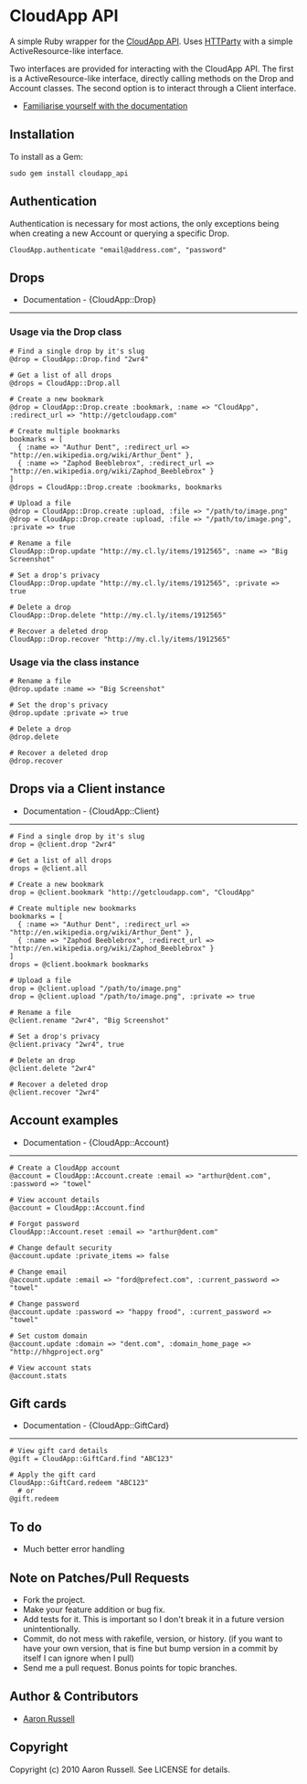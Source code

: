 # CloudApp API

A simple Ruby wrapper for the [CloudApp API](http://support.getcloudapp.com/faqs/developers/api). Uses [HTTParty](http://github.com/jnunemaker/httparty) with a simple ActiveResource-like interface.

Two interfaces are provided for interacting with the CloudApp API. The first is a ActiveResource-like interface, directly calling methods on the Drop and Account classes. The second option is to interact through a Client interface.

* [Familiarise yourself with the documentation](http://rubydoc.info/github/aaronrussell/cloudapp_api/)

## Installation

To install as a Gem:

    sudo gem install cloudapp_api

## Authentication

Authentication is necessary for most actions, the only exceptions being when creating a new Account or querying a specific Drop.

    CloudApp.authenticate "email@address.com", "password"

## Drops

* Documentation - {CloudApp::Drop}

---

### Usage via the Drop class

    # Find a single drop by it's slug
    @drop = CloudApp::Drop.find "2wr4"
    
    # Get a list of all drops
    @drops = CloudApp::Drop.all
    
    # Create a new bookmark
    @drop = CloudApp::Drop.create :bookmark, :name => "CloudApp", :redirect_url => "http://getcloudapp.com"
    
    # Create multiple bookmarks
    bookmarks = [
      { :name => "Authur Dent", :redirect_url => "http://en.wikipedia.org/wiki/Arthur_Dent" },
      { :name => "Zaphod Beeblebrox", :redirect_url => "http://en.wikipedia.org/wiki/Zaphod_Beeblebrox" }
    ]
    @drops = CloudApp::Drop.create :bookmarks, bookmarks
    
    # Upload a file
    @drop = CloudApp::Drop.create :upload, :file => "/path/to/image.png"
    @drop = CloudApp::Drop.create :upload, :file => "/path/to/image.png", :private => true
    
    # Rename a file
    CloudApp::Drop.update "http://my.cl.ly/items/1912565", :name => "Big Screenshot"
    
    # Set a drop's privacy
    CloudApp::Drop.update "http://my.cl.ly/items/1912565", :private => true
    
    # Delete a drop
    CloudApp::Drop.delete "http://my.cl.ly/items/1912565"
 
    # Recover a deleted drop
    CloudApp::Drop.recover "http://my.cl.ly/items/1912565"

### Usage via the class instance

    # Rename a file
    @drop.update :name => "Big Screenshot"
    
    # Set the drop's privacy
    @drop.update :private => true
    
    # Delete a drop
    @drop.delete
 
    # Recover a deleted drop
    @drop.recover

## Drops via a Client instance

* Documentation - {CloudApp::Client}

---

    # Find a single drop by it's slug
    drop = @client.drop "2wr4"
    
    # Get a list of all drops
    drops = @client.all
    
    # Create a new bookmark
    drop = @client.bookmark "http://getcloudapp.com", "CloudApp"
    
    # Create multiple new bookmarks
    bookmarks = [
      { :name => "Authur Dent", :redirect_url => "http://en.wikipedia.org/wiki/Arthur_Dent" },
      { :name => "Zaphod Beeblebrox", :redirect_url => "http://en.wikipedia.org/wiki/Zaphod_Beeblebrox" }
    ]
    drops = @client.bookmark bookmarks
    
    # Upload a file
    drop = @client.upload "/path/to/image.png"
    drop = @client.upload "/path/to/image.png", :private => true
    
    # Rename a file
    @client.rename "2wr4", "Big Screenshot"
    
    # Set a drop's privacy
    @client.privacy "2wr4", true
    
    # Delete an drop
    @client.delete "2wr4"
    
    # Recover a deleted drop
    @client.recover "2wr4"

## Account examples

* Documentation - {CloudApp::Account}

---

    # Create a CloudApp account
    @account = CloudApp::Account.create :email => "arthur@dent.com", :password => "towel"
    
    # View account details
    @account = CloudApp::Account.find
    
    # Forgot password
    CloudApp::Account.reset :email => "arthur@dent.com"
     
    # Change default security
    @account.update :private_items => false
    
    # Change email
    @account.update :email => "ford@prefect.com", :current_password => "towel"
    
    # Change password
    @account.update :password => "happy frood", :current_password => "towel"
    
    # Set custom domain
    @account.update :domain => "dent.com", :domain_home_page => "http://hhgproject.org"
    
    # View account stats
    @account.stats

## Gift cards

* Documentation - {CloudApp::GiftCard}

---

    # View gift card details
    @gift = CloudApp::GiftCard.find "ABC123"
    
    # Apply the gift card
    CloudApp::GiftCard.redeem "ABC123"
      # or
    @gift.redeem

## To do

* Much better error handling

## Note on Patches/Pull Requests
 
* Fork the project.
* Make your feature addition or bug fix.
* Add tests for it. This is important so I don't break it in a future version unintentionally.
* Commit, do not mess with rakefile, version, or history.
  (if you want to have your own version, that is fine but bump version in a commit by itself I can ignore when I pull)
* Send me a pull request. Bonus points for topic branches.

## Author & Contributors

* [Aaron Russell](http://www.aaronrussell.co.uk)

## Copyright

Copyright (c) 2010 Aaron Russell. See LICENSE for details.
